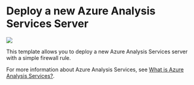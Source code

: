 # Deploy a new Azure Analysis Services Server

<a href="https://portal.azure.com/#create/Microsoft.Template/uri/https%3A%2F%2Fraw.githubusercontent.com%2Fazure%2Fazure-quickstart-templates%2Fmaster%2F101-analysis-services-create%2Fazuredeploy.json" target="_blank">
    <img src="http://azuredeploy.net/deploybutton.png"/>
</a>

This template allows you to deploy a new Azure Analysis Services server with a simple firewall rule.

For more information about Azure Analysis Services, see [What is Azure Analysis Services?](https://docs.microsoft.com/en-us/azure/analysis-services/analysis-services-overview). 
